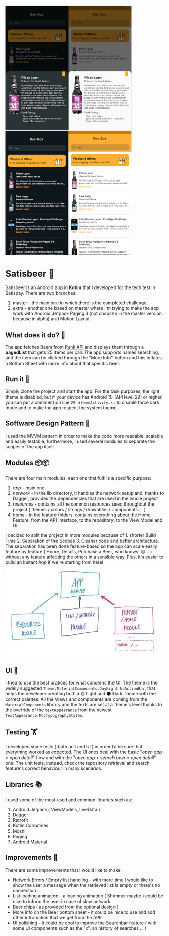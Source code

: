 <img src="https://github.com/davidmarinangeli/SatisBeer/blob/master/githubmedia/search_screenshot.png?raw=true" width="400"/>  <img src="https://github.com/davidmarinangeli/SatisBeer/blob/master/githubmedia/sheet_screenshot.png?raw=true" width="400"/>


# Satisbeer 🍻
Satisbeer is an Android app in **Kotlin** that I developed for the tech test in Satispay. 
There are two branches:
1. master - the main one in which there is the completed challenge.
2. extra - another one based on master where I'm trying to make the app work with Android Jetpack Paging 3 (not choosen in the master version because in alpha) and Motion Layout.

## What does it do? 🤔
The app fetches Beers from [Punk API](https://punkapi.com/documentation/v2) and displays them through a **pagedList** that gets 25 items per call. The app supports names searching, and the item can be clicked through the "More Info" button and this inflates a Bottom Sheet with more info about that specific beer.

## Run it 🏃
Simply clone the project and start the app! For the task purposes, the light theme is disabled, but if your device has Android 10 (API level 29) or higher, you can put a comment
on line `29` in `HomeActivity.kt` to disable force dark mode and to make the app respect the system theme.

## Software Design Pattern 🏢
I used the MVVM pattern in order to make the code more readable, scalable and easily testable; furthermore, I used several modules to separate the scopes of the app itself.

## Modules 📦📦
There are four main modules, each one that fulfills a specific purpose:
1. *app* - main one
2. *network* - in the lib directory, it handles the network setup and, thanks to Dagger, provides the dependencies that are used in the whole project
3. *resources* - contains all the common resources used throughout the project ( themes / colors / strings / drawables / components ... )
4. *home* - in the feature folders, contains everything about the Home Feature, from the API interface, to the repository, to the View Model and UI
 
I decided to split the project in more modules because of 1. shorter Build Time 2. Separation of the Scopes 3. Cleaner code and better architecture. 
The separation has been done feature-based so the app can scale easily feature by feature ( Home, Details, Purchase a Beer, who knows! 😄... ) without any feature affecting
the others in a sensible way. Plus, it's easier to build an Instant App if we're starting from here!

<img src="https://github.com/davidmarinangeli/SatisBeer/blob/master/githubmedia/app_architecture.jpg?raw=true" width="500"/>

## UI 🎨
I tried to use the best pratices for what concerns the UI: The theme is the widely suggested `Theme.MaterialComponents.DayNight.NoActionBar`, that helps the developer creating both a 🌞 Light and 🌑 Dark Theme with the correct
palettes. All the Views and components are coming from the `MaterialComponents` library and the texts are set at a theme's level thanks to the override of the `textAppearance` from
the newest `TextAppearance.MdcTypographyStyles`.

## Testing 🏋
I developed some tests ( both unit and UI ) in order to be sure that everything worked as expected. The UI ones deal with the basic "<i>open app > open detail</i>" flow and with the "<i>open app > search beer > open detail</i>" one.
The unit tests, instead, check the repository retrieval and search feature's correct behaviour in many scenarios.

## Libraries 📚
I used some of the most used and common libraries such as:
 1. Android Jetpack ( ViewModels, LiveData )
 2. Dagger
 3. Retrofit
 4. Kotlin Coroutines
 5. Moshi
 6. Paging
 7. Android Material
 
## Improvements 📶

There are some improvements that I would like to make:
 - Network Errors / Empty list handling - with more time I would like to show the user a message when the retrieved list is empty or there's no connection
 - List loading animation - a loading animation ( Shimmer maybe ) could be nice to inform the user in case of slow network.
 - Beer chips ( as provided from the optional design )
 - More info on the Beer bottom sheet - it could be nice to use and add other information that we get from the APIs
 - UI polishing - it could be cool to improve the Searchbar feature ( with some UI components such as the "x", an history of searches ... )
